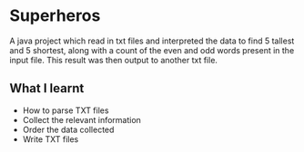 # Superheros

A java project which read in txt files and interpreted the data to find 5 tallest and 5 shortest, along with a count of the even and odd words present in the input file. This result was then output to another txt file.

## What I learnt

- How to parse TXT files
- Collect the relevant information
- Order the data collected
- Write TXT files
